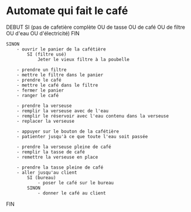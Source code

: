 # Automate qui fait le café
DEBUT
    SI (pas de cafetière complète OU de tasse OU de café OU de filtre OU d'eau OU d'électricité)
        FIN

    SINON
        - ouvrir le panier de la cafétière
            SI (filtre usé)
                Jeter le vieux filtre à la poubelle
            
        - prendre un filtre 
        - mettre le filtre dans le panier
        - prendre le café
        - mettre le café dans le filtre
        - fermer le panier
        - ranger le café

        - prendre la verseuse
        - remplir la verseuse avec de l'eau
        - remplir le réservoir avec l'eau contenu dans la verseuse
        - replacer la verseuse

        - appuyer sur le bouton de la cafétière
        - patienter jusqu'à ce que toute l'eau soit passée
        
        - prendre la verseuse pleine de café
        - remplir la tasse de café
        - remettre la verseuse en place
    
        - prendre la tasse pleine de café
        - aller jusqu'au client
            SI (bureau)
                - poser le café sur le bureau
            SINON
                - donner le café au client      

FIN